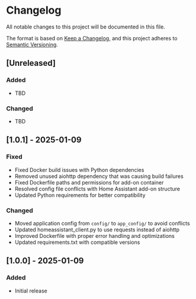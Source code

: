 # Changelog

All notable changes to this project will be documented in this file.

The format is based on [Keep a Changelog](https://keepachangelog.com/en/1.0.0/),
and this project adheres to [Semantic Versioning](https://semver.org/spec/v2.0.0.html).

## [Unreleased]

### Added

- TBD

### Changed

- TBD

## [1.0.1] - 2025-01-09

### Fixed

- Fixed Docker build issues with Python dependencies
- Removed unused aiohttp dependency that was causing build failures
- Fixed Dockerfile paths and permissions for add-on container
- Resolved config file conflicts with Home Assistant add-on structure
- Updated Python requirements for better compatibility

### Changed

- Moved application config from `config/` to `app_config/` to avoid conflicts
- Updated homeassistant_client.py to use requests instead of aiohttp
- Improved Dockerfile with proper error handling and optimizations
- Updated requirements.txt with compatible versions

## [1.0.0] - 2025-01-09

### Added

- Initial release
